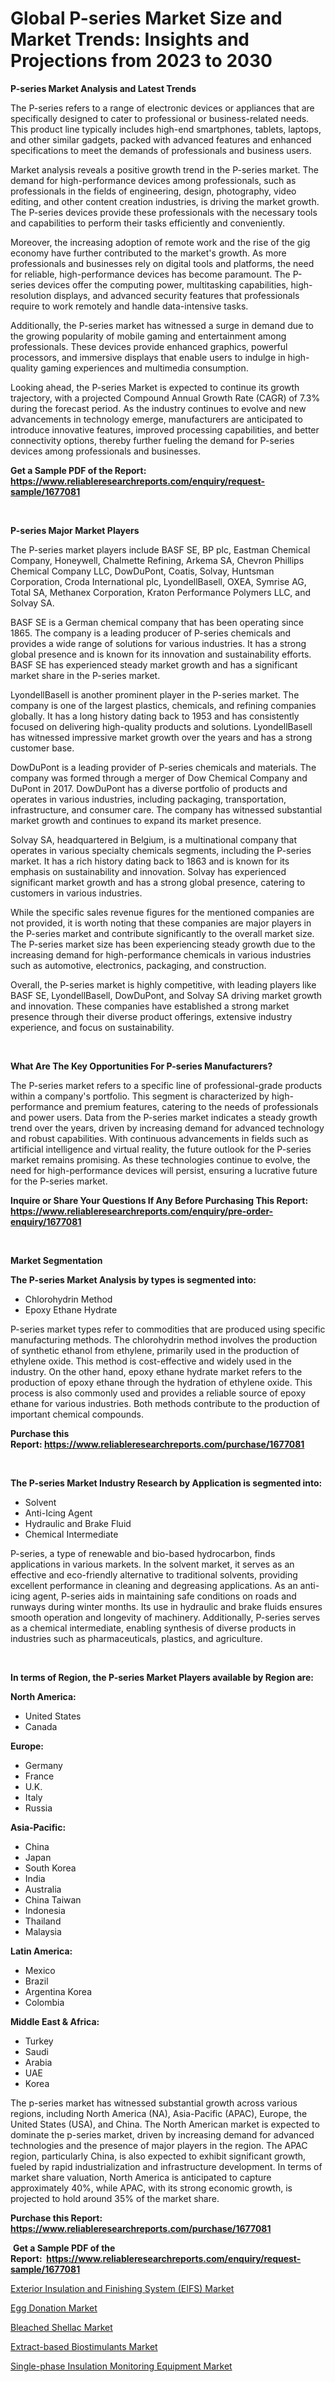 <p><h1>Global P-series Market Size and Market Trends: Insights and Projections from 2023 to 2030</h1></p><p><strong>P-series Market Analysis and Latest Trends</strong></p>
<p><p>The P-series refers to a range of electronic devices or appliances that are specifically designed to cater to professional or business-related needs. This product line typically includes high-end smartphones, tablets, laptops, and other similar gadgets, packed with advanced features and enhanced specifications to meet the demands of professionals and business users.</p><p>Market analysis reveals a positive growth trend in the P-series market. The demand for high-performance devices among professionals, such as professionals in the fields of engineering, design, photography, video editing, and other content creation industries, is driving the market growth. The P-series devices provide these professionals with the necessary tools and capabilities to perform their tasks efficiently and conveniently.</p><p>Moreover, the increasing adoption of remote work and the rise of the gig economy have further contributed to the market's growth. As more professionals and businesses rely on digital tools and platforms, the need for reliable, high-performance devices has become paramount. The P-series devices offer the computing power, multitasking capabilities, high-resolution displays, and advanced security features that professionals require to work remotely and handle data-intensive tasks.</p><p>Additionally, the P-series market has witnessed a surge in demand due to the growing popularity of mobile gaming and entertainment among professionals. These devices provide enhanced graphics, powerful processors, and immersive displays that enable users to indulge in high-quality gaming experiences and multimedia consumption.</p><p>Looking ahead, the P-series Market is expected to continue its growth trajectory, with a projected Compound Annual Growth Rate (CAGR) of 7.3% during the forecast period. As the industry continues to evolve and new advancements in technology emerge, manufacturers are anticipated to introduce innovative features, improved processing capabilities, and better connectivity options, thereby further fueling the demand for P-series devices among professionals and businesses.</p></p>
<p><strong>Get a Sample PDF of the Report:&nbsp; <a href="https://www.reliableresearchreports.com/enquiry/request-sample/1677081">https://www.reliableresearchreports.com/enquiry/request-sample/1677081</a></strong></p>
<p>&nbsp;</p>
<p><strong>P-series Major Market Players</strong></p>
<p><p>The P-series market players include BASF SE, BP plc, Eastman Chemical Company, Honeywell, Chalmette Refining, Arkema SA, Chevron Phillips Chemical Company LLC, DowDuPont, Coatis, Solvay, Huntsman Corporation, Croda International plc, LyondellBasell, OXEA, Symrise AG, Total SA, Methanex Corporation, Kraton Performance Polymers LLC, and Solvay SA.</p><p>BASF SE is a German chemical company that has been operating since 1865. The company is a leading producer of P-series chemicals and provides a wide range of solutions for various industries. It has a strong global presence and is known for its innovation and sustainability efforts. BASF SE has experienced steady market growth and has a significant market share in the P-series market.</p><p>LyondellBasell is another prominent player in the P-series market. The company is one of the largest plastics, chemicals, and refining companies globally. It has a long history dating back to 1953 and has consistently focused on delivering high-quality products and solutions. LyondellBasell has witnessed impressive market growth over the years and has a strong customer base.</p><p>DowDuPont is a leading provider of P-series chemicals and materials. The company was formed through a merger of Dow Chemical Company and DuPont in 2017. DowDuPont has a diverse portfolio of products and operates in various industries, including packaging, transportation, infrastructure, and consumer care. The company has witnessed substantial market growth and continues to expand its market presence.</p><p>Solvay SA, headquartered in Belgium, is a multinational company that operates in various specialty chemicals segments, including the P-series market. It has a rich history dating back to 1863 and is known for its emphasis on sustainability and innovation. Solvay has experienced significant market growth and has a strong global presence, catering to customers in various industries.</p><p>While the specific sales revenue figures for the mentioned companies are not provided, it is worth noting that these companies are major players in the P-series market and contribute significantly to the overall market size. The P-series market size has been experiencing steady growth due to the increasing demand for high-performance chemicals in various industries such as automotive, electronics, packaging, and construction.</p><p>Overall, the P-series market is highly competitive, with leading players like BASF SE, LyondellBasell, DowDuPont, and Solvay SA driving market growth and innovation. These companies have established a strong market presence through their diverse product offerings, extensive industry experience, and focus on sustainability.</p></p>
<p>&nbsp;</p>
<p><strong>What Are The Key Opportunities For P-series Manufacturers?</strong></p>
<p><p>The P-series market refers to a specific line of professional-grade products within a company's portfolio. This segment is characterized by high-performance and premium features, catering to the needs of professionals and power users. Data from the P-series market indicates a steady growth trend over the years, driven by increasing demand for advanced technology and robust capabilities. With continuous advancements in fields such as artificial intelligence and virtual reality, the future outlook for the P-series market remains promising. As these technologies continue to evolve, the need for high-performance devices will persist, ensuring a lucrative future for the P-series market.</p></p>
<p><strong>Inquire or Share Your Questions If Any Before Purchasing This Report: <a href="https://www.reliableresearchreports.com/enquiry/pre-order-enquiry/1677081">https://www.reliableresearchreports.com/enquiry/pre-order-enquiry/1677081</a></strong></p>
<p>&nbsp;</p>
<p><strong>Market Segmentation</strong></p>
<p><strong>The P-series Market Analysis by types is segmented into:</strong></p>
<p><ul><li>Chlorohydrin Method</li><li>Epoxy Ethane Hydrate</li></ul></p>
<p><p>P-series market types refer to commodities that are produced using specific manufacturing methods. The chlorohydrin method involves the production of synthetic ethanol from ethylene, primarily used in the production of ethylene oxide. This method is cost-effective and widely used in the industry. On the other hand, epoxy ethane hydrate market refers to the production of epoxy ethane through the hydration of ethylene oxide. This process is also commonly used and provides a reliable source of epoxy ethane for various industries. Both methods contribute to the production of important chemical compounds.</p></p>
<p><strong>Purchase this Report:&nbsp;<a href="https://www.reliableresearchreports.com/purchase/1677081">https://www.reliableresearchreports.com/purchase/1677081</a></strong></p>
<p>&nbsp;</p>
<p><strong>The P-series Market Industry Research by Application is segmented into:</strong></p>
<p><ul><li>Solvent</li><li>Anti-Icing Agent</li><li>Hydraulic and Brake Fluid</li><li>Chemical Intermediate</li></ul></p>
<p><p>P-series, a type of renewable and bio-based hydrocarbon, finds applications in various markets. In the solvent market, it serves as an effective and eco-friendly alternative to traditional solvents, providing excellent performance in cleaning and degreasing applications. As an anti-icing agent, P-series aids in maintaining safe conditions on roads and runways during winter months. Its use in hydraulic and brake fluids ensures smooth operation and longevity of machinery. Additionally, P-series serves as a chemical intermediate, enabling synthesis of diverse products in industries such as pharmaceuticals, plastics, and agriculture.</p></p>
<p>&nbsp;</p>
<p><strong>In terms of Region, the P-series Market Players available by Region are:</strong></p>
<p>
    <p> <strong> North America: </strong>
        <ul>
            <li>United States</li>
            <li>Canada</li>
        </ul>
        </p> 
    <p> <strong> Europe: </strong>
        <ul>
            <li>Germany</li>
            <li>France</li>
            <li>U.K.</li>
            <li>Italy</li>
            <li>Russia</li>
        </ul>
        </p> 
    <p> <strong> Asia-Pacific: </strong>
        <ul>
            <li>China</li>
            <li>Japan</li>
            <li>South Korea</li>
            <li>India</li>
            <li>Australia</li>
            <li>China Taiwan</li>
            <li>Indonesia</li>
            <li>Thailand</li>
            <li>Malaysia</li>
        </ul>
        </p> 
    <p> <strong> Latin America: </strong>
        <ul>
            <li>Mexico</li>
            <li>Brazil</li>
            <li>Argentina Korea</li>
            <li>Colombia</li>
        </ul>
        </p> 
    <p> <strong> Middle East & Africa: </strong>
        <ul>
            <li>Turkey</li>
            <li>Saudi</li>
            <li>Arabia</li>
            <li>UAE</li>
            <li>Korea</li>
        </ul>
    </p>
    </p>
<p><p>The p-series market has witnessed substantial growth across various regions, including North America (NA), Asia-Pacific (APAC), Europe, the United States (USA), and China. The North American market is expected to dominate the p-series market, driven by increasing demand for advanced technologies and the presence of major players in the region. The APAC region, particularly China, is also expected to exhibit significant growth, fueled by rapid industrialization and infrastructure development. In terms of market share valuation, North America is anticipated to capture approximately 40%, while APAC, with its strong economic growth, is projected to hold around 35% of the market share.</p></p>
<p><strong>Purchase this Report: <a href="https://www.reliableresearchreports.com/purchase/1677081">https://www.reliableresearchreports.com/purchase/1677081</a></strong></p>
<p>&nbsp;<strong>Get a Sample PDF of the Report:&nbsp;&nbsp;<a href="https://www.reliableresearchreports.com/enquiry/request-sample/1677081">https://www.reliableresearchreports.com/enquiry/request-sample/1677081</a></strong></p>
<p><strong></strong></p>
<p><p><a href="https://github.com/abbypearson7765/Market-Research-Report-List-1/blob/main/exterior-insulation-and-finishing-system-eifs-market.md">Exterior Insulation and Finishing System (EIFS) Market</a></p><p><a href="https://medium.com/@ebbaeffertz1951/egg-donation-market-furnishes-information-on-market-share-market-trends-and-market-growth-4036cc8cad46">Egg Donation Market</a></p><p><a href="https://medium.com/@loretadervishi2013/bleached-shellac-market-size-growth-forecast-2023-2030-5f7b9fb30c36">Bleached Shellac Market</a></p><p><a href="https://www.linkedin.com/pulse/extract-based-biostimulants-market-size-growth-forecast-from/">Extract-based Biostimulants Market</a></p><p><a href="https://www.linkedin.com/pulse/single-phase-insulation-monitoring-equipment-market-research/">Single-phase Insulation Monitoring Equipment Market</a></p></p>